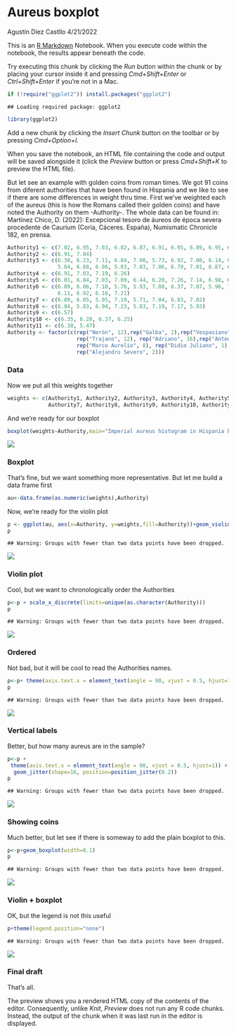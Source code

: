 Aureus boxplot
================
Agustín Diez Castllo
4/21/2022

This is an [R Markdown](http://rmarkdown.rstudio.com) Notebook. When you
execute code within the notebook, the results appear beneath the code.

Try executing this chunk by clicking the *Run* button within the chunk
or by placing your cursor inside it and pressing *Cmd+Shift+Enter* or
*Ctrl+Shift+Enter* if you’re not in a Mac.

``` r
if (!require("ggplot2")) install.packages("ggplot2")
```

    ## Loading required package: ggplot2

``` r
library(ggplot2)
```

Add a new chunk by clicking the *Insert Chunk* button on the toolbar or
by pressing *Cmd+Option+I*.

When you save the notebook, an HTML file containing the code and output
will be saved alongside it (click the *Preview* button or press
*Cmd+Shift+K* to preview the HTML file).

But let see an example with golden coins from roman times. We got 91
coins from diferent authorities that have been found in Hispania and we
like to see if there are some differences in weight thru time. First
we’ve weighted each of the aureus (this is how the Romans called their
golden coins) and have noted the Authority on them -Authority-. The
whole data can be found in: Martínez Chico, D. (2022): Excepcional
tesoro de áureos de época severa procedente de Caurium (Coria, Cáceres.
España), Numismatic Chronicle 182, en prensa.

``` r
Authority1 <- c(7.02, 6.95, 7.03, 6.82, 6.87, 6.91, 6.95, 6.89, 6.95, 6.78, 6.25, 5.48) 
Authority2 <- c(6.91, 7.04) 
Authority3 <- c(6.38, 6.23, 7.11, 6.84, 7.08, 5.73, 6.92, 7.00, 6.14, 6.84, 5.69, 7.02, 
                5.84, 6.88, 6.96, 5.83, 7.03, 7.06, 6.79, 7.01, 6.87, 6.03) 
Authority4 <- c(6.91, 7.03, 7.19, 6.26) 
Authority5 <- c(6.01, 6.84, 7.03, 7.09, 6.44, 6.20, 7.26, 7.14, 6.98, 6.95, 6.82, 5.78) 
Authority6 <- c(6.89, 6.06, 7.10, 5.76, 5.93, 7.08, 6.37, 7.07, 5.96, 7.26, 6.96, 6.96,
                6.11, 6.92, 6.16, 7.21) 
Authority7 <- c(6.89, 6.05, 5.95, 7.19, 5.71, 7.04, 6.83, 7.02) 
Authority8 <- c(6.04, 5.83, 6.94, 7.23, 5.83, 7.19, 7.17, 5.93) 
Authority9 <- c(6.57) 
Authority10 <- c(6.35, 6.28, 6.37, 6.25) 
Authority11 <- c(6.30, 5.47) 
Authority <- factor(c(rep("Nerón", 12),rep("Galba", 2),rep("Vespasiano", 22),rep("Tito", 4),
                      rep("Trajano", 12), rep("Adriano", 16),rep("Antonino Pío", 8),
                      rep("Marco Aurelio", 8), rep("Didio Juliano", 1), rep("Heliogábalo", 4),
                      rep("Alejandro Severo", 2))) 
```


### Data 

Now we put all this weights together

``` r
weights <- c(Authority1, Authority2, Authority3, Authority4, Authority5, Authority6, 
             Authority7, Authority8, Authority9, Authority10, Authority11) 
```

And we’re ready for our boxplot

``` r
boxplot(weights~Authority,main="Imperial aureus histogram in Hispania by authorities")
```

![](aureus3_files/figure-gfm/boxplot-1.png)<!-- -->

### Boxplot

That’s fine, but we want something more representative. But let me build
a data frame first

``` r
au<-data.frame(as.numeric(weights),Authority)
```

Now, we’re ready for the violin plot

``` r
p <- ggplot(au, aes(x=Authority, y=weights,fill=Authority))+geom_violin(trim=FALSE)
p
```

    ## Warning: Groups with fewer than two data points have been dropped.

![](aureus3_files/figure-gfm/violin0-1.png)<!-- -->

### Violin plot

Cool, but we want to chronologically order the Authorities

``` r
p<-p + scale_x_discrete(limits=unique(as.character(Authority)))
p
```

    ## Warning: Groups with fewer than two data points have been dropped.

![](aureus3_files/figure-gfm/Authorities-1.png)<!-- -->

### Ordered

Not bad, but it will be cool to read the Authorities names.

``` r
p<-p+ theme(axis.text.x = element_text(angle = 90, vjust = 0.5, hjust=1))
p
```

    ## Warning: Groups with fewer than two data points have been dropped.

![](aureus3_files/figure-gfm/readeable-1.png)<!-- -->

### Vertical labels

Better, but how many aureus are in the sample?

``` r
p<-p +
 theme(axis.text.x = element_text(angle = 90, vjust = 0.5, hjust=1)) +
  geom_jitter(shape=16, position=position_jitter(0.2))
p
```

    ## Warning: Groups with fewer than two data points have been dropped.

![](aureus3_files/figure-gfm/counting-1.png)<!-- -->

### Showing coins

Much better, but let see if there is someway to add the plain boxplot to
this.

``` r
p<-p+geom_boxplot(width=0.1)
p
```

    ## Warning: Groups with fewer than two data points have been dropped.

![](aureus3_files/figure-gfm/violin+boxplot-1.png)<!-- -->

### Violin + boxplot

OK, but the legend is not this useful

``` r
p+theme(legend.position="none")
```

    ## Warning: Groups with fewer than two data points have been dropped.

![](aureus3_files/figure-gfm/no%20legend-1.png)<!-- -->

### Final draft

That’s all.

The preview shows you a rendered HTML copy of the contents of the
editor. Consequently, unlike *Knit*, *Preview* does not run any R code
chunks. Instead, the output of the chunk when it was last run in the
editor is displayed.
